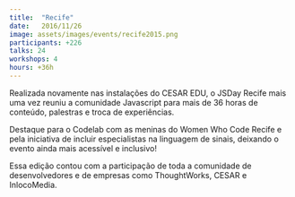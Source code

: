 ```yaml
---
title:  "Recife"
date:   2016/11/26
image: assets/images/events/recife2015.png
participants: +226
talks: 24
workshops: 4
hours: +36h
---
```


Realizada novamente nas instalações do CESAR EDU, o JSDay Recife mais uma vez reuniu a comunidade Javascript para mais de 36 horas de conteúdo, palestras e troca de experiências.

Destaque para o Codelab com as meninas do Women Who Code Recife e pela iniciativa de incluir especialistas na linguagem de sinais, deixando o evento ainda mais acessível e inclusivo!

Essa edição contou com a participação de toda a comunidade de desenvolvedores e de empresas como ThoughtWorks, CESAR e InlocoMedia.

